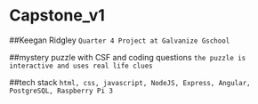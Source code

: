 # Capstone_v1
##Keegan Ridgley
`Quarter 4 Project at Galvanize Gschool`

##mystery puzzle with CSF and coding questions
`the puzzle is interactive and uses real life clues`

##tech stack
`html, css, javascript, NodeJS, Express, Angular, PostgreSQL, Raspberry Pi 3`
